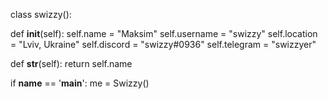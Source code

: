 class swizzy():
    
  def __init__(self):
    self.name = "Maksim"
    self.username = "swizzy"
    self.location = "Lviv, Ukraine"
    self.discord = "swizzy#0936"
    self.telegram = "swizzyer"

  def __str__(self):
    return self.name

if __name__ == '__main__':
    me = Swizzy()
